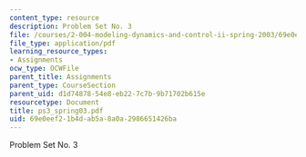 ```yaml
---
content_type: resource
description: Problem Set No. 3
file: /courses/2-004-modeling-dynamics-and-control-ii-spring-2003/69e0eef21b4dab5a8a0a2986651426ba_ps3_spring03.pdf
file_type: application/pdf
learning_resource_types:
- Assignments
ocw_type: OCWFile
parent_title: Assignments
parent_type: CourseSection
parent_uid: d1d74878-54e8-eb22-7c7b-9b71702b615e
resourcetype: Document
title: ps3_spring03.pdf
uid: 69e0eef2-1b4d-ab5a-8a0a-2986651426ba
---
```

Problem Set No. 3

